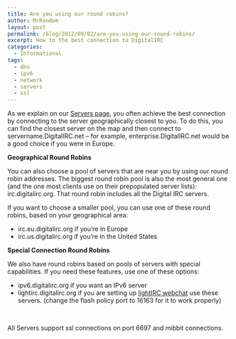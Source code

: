 ```yaml
---
title: Are you using our round robins?
author: MrRandom
layout: post
permalink: /blog/2012/09/02/are-you-using-our-round-robins/
excerpt: How to the best connection to DigitalIRC
categories:
  - Informational
tags:
  - dns
  - ipv6
  - network
  - servers
  - ssl
---
```

As we explain on our <a title="Servers" href="/servers/" target="_blank">Servers page</a>, you often achieve the best connection by connecting to the server geographically closest to you. To do this, you can find the closest server on the map and then connect to servername.DigitalIRC.net – for example, enterprise.DigitalIRC.net would be a good choice if you were in Europe.

**Geographical Round Robins**

You can also choose a pool of servers that are near you by using our round robin addresses. The biggest round robin pool is also the most general one (and the one most clients use on their prepopulated server lists): irc.digitalirc.org. That round robin includes all the Digital IRC servers.

If you want to choose a smaller pool, you can use one of these round robins, based on your geographical area:

*   irc.eu.digitalirc.org if you’re in Europe
*   irc.us.digitalirc.org if you’re in the United States

**Special Connection Round Robins**

We also have round robins based on pools of servers with special capabilities. If you need these features, use one of these options:

*   ipv6.digitalirc.org if you want an IPv6 server
*   lightirc.digitalirc.org if you are setting up [lightIRC webchat][1] use these servers. (change the flash policy port to 16163 for it to work properly)

&nbsp;

All Servers support ssl connections on port 6697 and mibbit connections.

 [1]: http://www.lightirc.com/ "Light IRC"